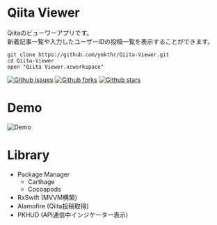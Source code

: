 # Qiita Viewer

Qiitaのビューワーアプリです。  
新着記事一覧や入力したユーザーIDの投稿一覧を表示することができます。

```
git clone https://github.com/ymkthr/Qiita-Viewer.git
cd Qiita-Viewer
open "Qiita Viewer.xcworkspace"
```

[![Github issues](https://img.shields.io/github/issues/ymkthr/Qiita-Viewer)](https://github.com/ymkthr/Qiita-Viewer/issues)
[![Github forks](https://img.shields.io/github/forks/ymkthr/Qiita-Viewer)](https://github.com/ymkthr/Qiita-Viewer/network/members)
[![Github stars](https://img.shields.io/github/stars/ymkthr/Qiita-Viewer)](https://github.com/ymkthr/Qiita-Viewer/stargazers)

# Demo
![Demo](resources/file-0.gif)

# Library
- Package Manager
  - Carthage
  - Cocoapods
- RxSwift (MVVM構築)
- Alamofire (Qiita投稿取得)
- PKHUD (API通信中インジケーター表示)
